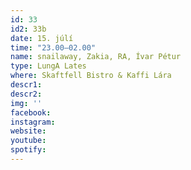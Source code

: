 ```yaml
---
id: 33
id2: 33b
date: 15. júlí
time: "23.00–02.00"
name: snailaway, Zakia, RA, Ívar Pétur
type: LungA Lates
where: Skaftfell Bistro & Kaffi Lára
descr1:
descr2: 
img: ''
facebook: 
instagram:  
website:
youtube: 
spotify:
---
```


